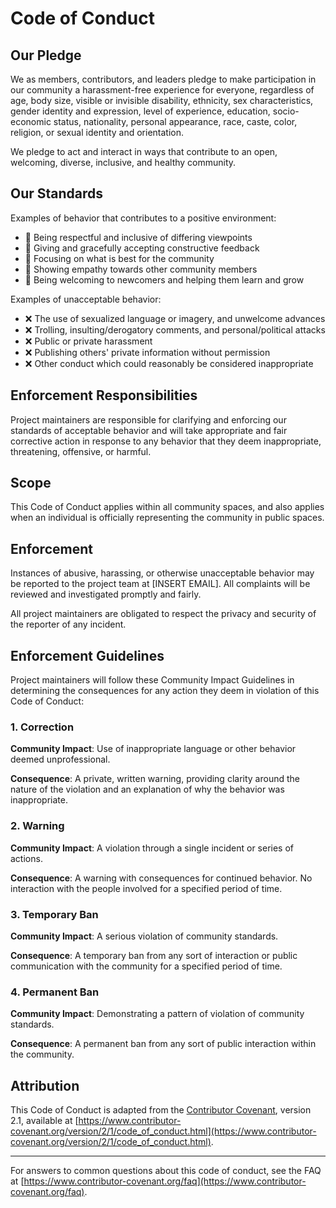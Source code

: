 # Code of Conduct

## Our Pledge

We as members, contributors, and leaders pledge to make participation in our community a harassment-free experience for everyone, regardless of age, body size, visible or invisible disability, ethnicity, sex characteristics, gender identity and expression, level of experience, education, socio-economic status, nationality, personal appearance, race, caste, color, religion, or sexual identity and orientation.

We pledge to act and interact in ways that contribute to an open, welcoming, diverse, inclusive, and healthy community.

## Our Standards

Examples of behavior that contributes to a positive environment:

- 🤝 Being respectful and inclusive of differing viewpoints
- 💭 Giving and gracefully accepting constructive feedback
- 🎯 Focusing on what is best for the community
- 💪 Showing empathy towards other community members
- 🌟 Being welcoming to newcomers and helping them learn and grow

Examples of unacceptable behavior:

- ❌ The use of sexualized language or imagery, and unwelcome advances
- ❌ Trolling, insulting/derogatory comments, and personal/political attacks
- ❌ Public or private harassment
- ❌ Publishing others' private information without permission
- ❌ Other conduct which could reasonably be considered inappropriate

## Enforcement Responsibilities

Project maintainers are responsible for clarifying and enforcing our standards of acceptable behavior and will take appropriate and fair corrective action in response to any behavior that they deem inappropriate, threatening, offensive, or harmful.

## Scope

This Code of Conduct applies within all community spaces, and also applies when an individual is officially representing the community in public spaces.

## Enforcement

Instances of abusive, harassing, or otherwise unacceptable behavior may be reported to the project team at [INSERT EMAIL]. All complaints will be reviewed and investigated promptly and fairly.

All project maintainers are obligated to respect the privacy and security of the reporter of any incident.

## Enforcement Guidelines

Project maintainers will follow these Community Impact Guidelines in determining the consequences for any action they deem in violation of this Code of Conduct:

### 1. Correction
**Community Impact**: Use of inappropriate language or other behavior deemed unprofessional.

**Consequence**: A private, written warning, providing clarity around the nature of the violation and an explanation of why the behavior was inappropriate.

### 2. Warning
**Community Impact**: A violation through a single incident or series of actions.

**Consequence**: A warning with consequences for continued behavior. No interaction with the people involved for a specified period of time.

### 3. Temporary Ban
**Community Impact**: A serious violation of community standards.

**Consequence**: A temporary ban from any sort of interaction or public communication with the community for a specified period of time.

### 4. Permanent Ban
**Community Impact**: Demonstrating a pattern of violation of community standards.

**Consequence**: A permanent ban from any sort of public interaction within the community.

## Attribution

This Code of Conduct is adapted from the [Contributor Covenant](https://www.contributor-covenant.org/), version 2.1, available at [https://www.contributor-covenant.org/version/2/1/code_of_conduct.html](https://www.contributor-covenant.org/version/2/1/code_of_conduct.html).

---

For answers to common questions about this code of conduct, see the FAQ at [https://www.contributor-covenant.org/faq](https://www.contributor-covenant.org/faq).